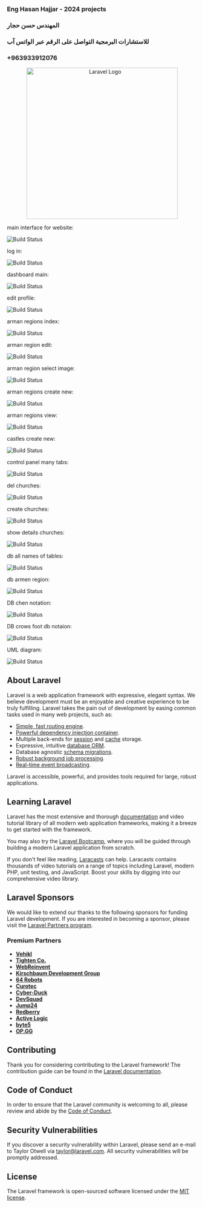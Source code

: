 ### Eng Hasan Hajjar   - 2024 projects
### المهندس حسن حجار
### للاستشارات البرمجية التواصل على الرقم عبر الواتس آب
###   +963933912076


<p align="center"><a href="https://laravel.com" target="_blank"><img src="https://raw.githubusercontent.com/laravel/art/master/logo-lockup/5%20SVG/2%20CMYK/1%20Full%20Color/laravel-logolockup-cmyk-red.svg" width="400" alt="Laravel Logo"></a></p>

<p align="center">

main interface for website:

<img src="interfaces/main interface for website.PNG" alt="Build Status">

</p>

<p align="center">

log in:

<img src="interfaces/log in.PNG" alt="Build Status">

</p>
<p align="center">

dashboard main:

<img src="interfaces/dashboard main.PNG" alt="Build Status">

</p>
<p align="center">

edit profile:

<img src="interfaces/edit profile.PNG" alt="Build Status">

</p>
<p align="center">

arman regions index:

<img src="interfaces/arman regions index.PNG" alt="Build Status">

</p>

<p align="center">

arman region edit:

<img src="interfaces/arman region edit .PNG" alt="Build Status">

</p>
<p align="center">

arman region select image:

<img src="interfaces/arman region select image.PNG" alt="Build Status">

</p>

<p align="center">

arman regions create new:

<img src="interfaces/arman regions create new.PNG" alt="Build Status">

</p>


<p align="center">

arman regions view:

<img src="interfaces/arman regions view.PNG" alt="Build Status">

</p>

<p align="center">

castles create new:

<img src="interfaces/castles create new.PNG" alt="Build Status">

</p>
<p align="center">

control panel many tabs:

<img src="interfaces/control panel many tabs.PNG" alt="Build Status">

</p>

<p align="center">

del churches:

<img src="interfaces/" alt="Build Status">

</p>


<p align="center">

create churches:

<img src="interfaces/create churches.PNG" alt="Build Status">

</p>
<p align="center">

show details churches:

<img src="interfaces/show details churches.PNG" alt="Build Status">

</p>

<p align="center">

db all names of tables:

<img src="interfaces/db all names of tables.PNG" alt="Build Status">

</p>
<p align="center">

db armen region:

<img src="interfaces/db armen region.PNG" alt="Build Status">

</p>


<p align="center">

DB chen notation:

<img src="interfaces/db chen db notation2.PNG" alt="Build Status">

</p>


<p align="center">

DB crows foot db notaion:

<img src="interfaces/db crows foot db notaion.PNG" alt="Build Status">

</p>



<p align="center">

UML diagram:

<img src="interfaces/uml diagram.PNG" alt="Build Status">

</p>



## About Laravel

Laravel is a web application framework with expressive, elegant syntax. We believe development must be an enjoyable and creative experience to be truly fulfilling. Laravel takes the pain out of development by easing common tasks used in many web projects, such as:

- [Simple, fast routing engine](https://laravel.com/docs/routing).
- [Powerful dependency injection container](https://laravel.com/docs/container).
- Multiple back-ends for [session](https://laravel.com/docs/session) and [cache](https://laravel.com/docs/cache) storage.
- Expressive, intuitive [database ORM](https://laravel.com/docs/eloquent).
- Database agnostic [schema migrations](https://laravel.com/docs/migrations).
- [Robust background job processing](https://laravel.com/docs/queues).
- [Real-time event broadcasting](https://laravel.com/docs/broadcasting).

Laravel is accessible, powerful, and provides tools required for large, robust applications.

## Learning Laravel

Laravel has the most extensive and thorough [documentation](https://laravel.com/docs) and video tutorial library of all modern web application frameworks, making it a breeze to get started with the framework.

You may also try the [Laravel Bootcamp](https://bootcamp.laravel.com), where you will be guided through building a modern Laravel application from scratch.

If you don't feel like reading, [Laracasts](https://laracasts.com) can help. Laracasts contains thousands of video tutorials on a range of topics including Laravel, modern PHP, unit testing, and JavaScript. Boost your skills by digging into our comprehensive video library.

## Laravel Sponsors

We would like to extend our thanks to the following sponsors for funding Laravel development. If you are interested in becoming a sponsor, please visit the [Laravel Partners program](https://partners.laravel.com).

### Premium Partners

- **[Vehikl](https://vehikl.com/)**
- **[Tighten Co.](https://tighten.co)**
- **[WebReinvent](https://webreinvent.com/)**
- **[Kirschbaum Development Group](https://kirschbaumdevelopment.com)**
- **[64 Robots](https://64robots.com)**
- **[Curotec](https://www.curotec.com/services/technologies/laravel/)**
- **[Cyber-Duck](https://cyber-duck.co.uk)**
- **[DevSquad](https://devsquad.com/hire-laravel-developers)**
- **[Jump24](https://jump24.co.uk)**
- **[Redberry](https://redberry.international/laravel/)**
- **[Active Logic](https://activelogic.com)**
- **[byte5](https://byte5.de)**
- **[OP.GG](https://op.gg)**

## Contributing

Thank you for considering contributing to the Laravel framework! The contribution guide can be found in the [Laravel documentation](https://laravel.com/docs/contributions).

## Code of Conduct

In order to ensure that the Laravel community is welcoming to all, please review and abide by the [Code of Conduct](https://laravel.com/docs/contributions#code-of-conduct).

## Security Vulnerabilities

If you discover a security vulnerability within Laravel, please send an e-mail to Taylor Otwell via [taylor@laravel.com](mailto:taylor@laravel.com). All security vulnerabilities will be promptly addressed.

## License

The Laravel framework is open-sourced software licensed under the [MIT license](https://opensource.org/licenses/MIT).
